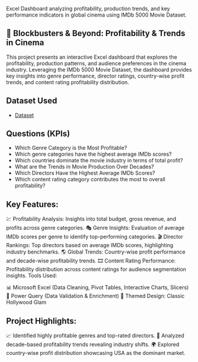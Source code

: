 Excel Dashboard analyzing profitability, production trends, and key performance indicators in global cinema using IMDb 5000 Movie Dataset.

## 🎥 Blockbusters & Beyond: Profitability & Trends in Cinema
This project presents an interactive Excel dashboard that explores the profitability, production patterns, and audience preferences in the cinema industry. Leveraging the IMDb 5000 Movie Dataset, the dashboard provides key insights into genre performance, director ratings, country-wise profit trends, and content rating profitability distribution.

## Dataset Used
- <a href =  "https://www.kaggle.com/datasets/carolzhangdc/imdb-5000-movie-dataset" >Dataset</a>

## Questions (KPIs)
- Which Genre Category is the Most Profitable?
- Which genre categories have the highest average IMDb scores?
- Which countries dominate the movie industry in terms of total profit?
- What are the Trends in Movie Production Over Decades?
- Which Directors Have the Highest Average IMDb Scores?
- Which content rating category contributes the most to overall profitability?

## Key Features:
💹 Profitability Analysis: Insights into total budget, gross revenue, and profits across genre categories.
🎭 Genre Insights: Evaluation of average IMDb scores per genre to identify top-performing categories.
🎬 Director Rankings: Top directors based on average IMDb scores, highlighting industry benchmarks.
🌎 Global Trends: Country-wise profit performance and decade-wise profitability trends.
🎞️ Content Rating Performance: Profitability distribution across content ratings for audience segmentation insights.
Tools Used:

📊 Microsoft Excel (Data Cleaning, Pivot Tables, Interactive Charts, Slicers)
🧹 Power Query (Data Validation & Enrichment)
🎨 Themed Design: Classic Hollywood Glam

## Project Highlights:
📈 Identified highly profitable genres and top-rated directors.
🌟 Analyzed decade-based profitability trends revealing industry shifts.
🌍 Explored country-wise profit distribution showcasing USA as the dominant market.
